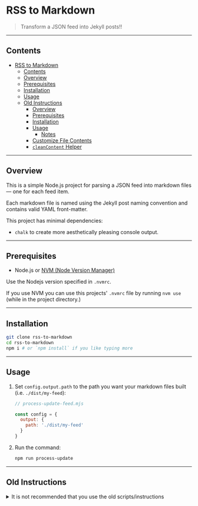 # RSS to Markdown

> 
> Transform a JSON feed into Jekyll posts!!
> 

-----

## Contents

- [RSS to Markdown](#rss-to-markdown)
  - [Contents](#contents)
  - [Overview](#overview)
  - [Prerequisites](#prerequisites)
  - [Installation](#installation)
  - [Usage](#usage)
  - [Old Instructions](#old-instructions)
    - [Overview](#overview-1)
    - [Prerequisites](#prerequisites-1)
    - [Installation](#installation-1)
    - [Usage](#usage-1)
      - [Notes](#notes)
    - [Customize File Contents](#customize-file-contents)
    - [`cleanContent` Helper](#cleancontent-helper)

-----

## Overview

This is a simple Node.js project for parsing a JSON feed into markdown files &mdash; one for each feed item.

Each markdown file is named using the Jekyll post naming convention and contains valid YAML front-matter.

This project has minimal dependencies:

- `chalk` to create more aesthetically pleasing console output.

-----

## Prerequisites

- Node.js or [NVM (Node Version Manager)](https://github.com/nvm-sh/nvm)

Use the Nodejs version specified in `.nvmrc`.

If you use NVM you can use this projects' `.nvmrc` file by running `nvm use` (while in the project directory.)

-----

## Installation

```bash
git clone rss-to-markdown
cd rss-to-markdown
npm i # or `npm install` if you like typing more
```

-----

## Usage

1. Set `config.output.path` to the path you want your markdown files built (i.e. `./dist/my-feed`):
   ```javascript
   // process-update-feed.mjs

   const config = {
     output: {
       path: './dist/my-feed'
     }
   }
   ```
2. Run the command:
   ```bash
   npm run process-update
   ```

-----

## Old Instructions

<details>
<summary>It is not recommended that you use the old scripts/instructions</summary>

### Overview

This is a simple Node.js project for parsing an RSS feed into markdown files &mdash; one for each feed item.

Each markdown file is named using the Jekyll post naming convention and contains valid YAML front-matter.

***Note:** `colors` is not recommended as it had previous security issues and needs to be locked to version `1.4.0` including in your `package.json` file (use `1.4.0` and not `^1.4.0`).*

This project has minimal dependencies:

- ~~`rss-parser` to parse a string of XML (our RSS feed) into a JavaScript Object.~~
- ~~`colors` to create more aesthetically pleasing console output.~~

There's also a folder `./helpers/` with a module `cleanContent.js` used for cleaning up less-than-ideal HTML image elements. See [`cleanContent` Helper](#cleancontent-helper) for more information.

-----

### Prerequisites

- Node.js or [NVM (Node Version Manager)](https://github.com/nvm-sh/nvm)

This project was built using nodejs version `14.5.4`.

If you use NVM you can use this projects' `.nvmrc` file by running `nvm use` (while in the project directory.)

-----

### Installation

```bash
git clone rss-to-markdown
cd rss-to-markdown
npm i # or `npm install` if you like typing more
```

-----

### Usage

1. Place XML feed file in `./src` folder
2. In `./index.js` file:
   1.  Update `config.input.source` to match filename of your XML feed
   2.  Set `config.output.path` to the path you want you markdown files built (i.e. `./dist/my-feed`)
   3. Run the main file (`./index.js`) using:
      ```bash
      npm start
      ```

The configuration object is found towards the top of `./index.js`:

```javascript
// index.js

const config = {
  input: {
    source: 'my-rss-feed.xml' // ./src/my-rss-feed.xml
  },
  output: {
    path: './dist/my-feed'
  }
}
```

#### Notes

**Existing files will be overwritten!** \
If the same file exists (in the output directory) it will be overwritten by running `npm start`.

If the output folder(s) specified (`config.output.path`) does not exist, it will be created &mdash; including any subfolders.

-----

### Customize File Contents

The contents of each file is defined inside `index.js` &mdash; within a function named `processFeed()`.


The array `fileArray` becomes the contents for each file:
```javascript
function processFeed(feed) {
  feed.items.forEach((item) => {
    const { title, link, pubDate, author, content, guid, isoDate } = item;
    /* JS omitted ... */

    // This array becomes the markdown file contents:
    const fileArray = [
      '---', // YAML front-matter start
      `\ntitle: "${cleanTitle}"`,
      `\nlink: ${link}`,
      `\nauthor: ${author}`,
      `\npublish_date: ${pubDate}`,
      `\nguid: ${guid}`,
      `\nisoDate: ${isoDate}`,
      `\n---`, // YAML front-matter end
      `\n`,
      `\n${clean}`
    ];

    /* JS omitted ... */

  });
}
```

-----

### `cleanContent` Helper

The `./helper/` folder contains a `cleanContent.js` module for cleaning up html coming from the feed.

Use the `./helper/` directory for any helper modules/function and import them into `index.js`

The existing helper functions were created for cleaning up old SharePoint code. Specifically, to cleanup strings of HTML containing image elements and alter their src attributes to point to a new folder location (`/uploads/`.)

The image elements coming from the feed I am processing vary.
Some have the `src` followed by the `alt` attribute while others have the reversed order.
Some images have `class` attributes with old/unneeded sharepoint classes.
There are also images with `style` attributes that need removing.


```javascript
import {cleanContent} from './helpers/cleanContent';

cleanImageString = cleanContent(stringWithHTMLImageElements);
```

It will take a string of multiple HTML images (within other HTML elements too) and clean them all up:
```js
import {cleanContent} from './helpers/cleanContent';

const html = 
`<img class="ms-old-class" src="some-old-path/image.jpg" alt="alt text" />
<img src="some-old-path/image.jpg" alt="alt text" />
<img alt="" src="some-old-path/image.jpg" />
<img class="ms-old-class" src="some-old-path/image.jpg" alt="alt text" style="border: none;" />`;

const cleanHTML = cleanContent(html);

console.log(cleanHTML);
// <img class="img-fluid" src="/uploads/image.jpg" alt="alt text">
// <img class="img-fluid" src="/uploads/image.jpg" alt="alt text">
// <img class="img-fluid" alt="" src="/uploads/image.jpg">
// <img class="img-fluid" src="/uploads/image.jpg" alt="alt text">
```

</details>
